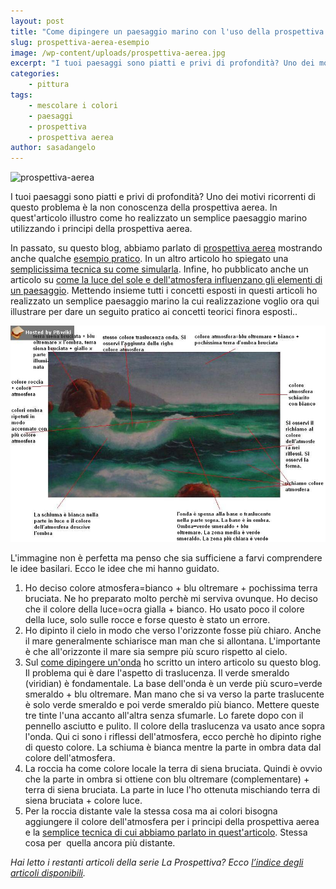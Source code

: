 ```yaml
---
layout: post
title: "Come dipingere un paesaggio marino con l'uso della prospettiva aerea."
slug: prospettiva-aerea-esempio
image: /wp-content/uploads/prospettiva-aerea.jpg
excerpt: "I tuoi paesaggi sono piatti e privi di profondità? Uno dei motivi ricorrenti di questo problema è la non conoscenza della prospettiva aerea. In"
categories:
    - pittura
tags:
    - mescolare i colori
    - paesaggi
    - prospettiva
    - prospettiva aerea
author: sasadangelo
---
```


![prospettiva-aerea](https://www.disegnoepittura.it/wp-content/uploads/prospettiva-aerea.jpg "prospettiva-aerea")

I tuoi paesaggi sono piatti e privi di profondità? Uno dei motivi ricorrenti di questo problema è la non conoscenza della prospettiva aerea. In quest'articolo illustro come ho realizzato un semplice paesaggio marino utilizzando i principi della prospettiva aerea.

In passato, su questo blog, abbiamo parlato di [prospettiva aerea](https://www.disegnoepittura.it/prospettiva-aerea/) mostrando anche qualche [esempio pratico](https://www.disegnoepittura.it/prospettiva-aerea-pratica/). In un altro articolo ho spiegato una [semplicissima tecnica su come simularla](https://www.disegnoepittura.it/prospettiva-aerea-esempio-applicazione/). Infine, ho pubblicato anche un articolo su [come la luce del sole e dell'atmosfera influenzano gli elementi di un paesaggio](https://www.disegnoepittura.it/colore-luce-sole-atmosfera/). Mettendo insieme tutti i concetti esposti in questi articoli ho realizzato un semplice paesaggio marino la cui realizzazione voglio ora qui illustrare per dare un seguito pratico ai concetti teorici finora esposti..

![prospettiva-aerea](/wp-content/uploads/prospettiva-aerea.jpg "prospettiva-aerea")

L'immagine non è perfetta ma penso che sia sufficiene a farvi comprendere le idee basilari. Ecco le idee che mi hanno guidato.

1. Ho deciso colore atmosfera=bianco + blu oltremare + pochissima terra bruciata. Ne ho preparato molto perchè mi serviva ovunque. Ho deciso che il colore della luce=ocra gialla + bianco. Ho usato poco il colore della luce, solo sulle rocce e forse questo è stato un errore.
2. Ho dipinto il cielo in modo che verso l'orizzonte fosse più chiaro. Anche il mare generalmente schiarisce man man che si allontana. L'importante è che all'orizzonte il mare sia sempre più scuro rispetto al cielo.
3. Sul [come dipingere un'onda](https://www.disegnoepittura.it/dipingere-unonda/) ho scritto un intero articolo su questo blog. Il problema qui è dare l'aspetto di traslucenza. Il verde smeraldo (viridian) è fondamentale. La base dell'onda è un verde più scuro=verde smeraldo + blu oltremare. Man mano che si va verso la parte traslucente è solo verde smeraldo e poi verde smeraldo più bianco. Mettere queste tre tinte l'una accanto all'altra senza sfumarle. Lo farete dopo con il pennello asciutto e pulito. Il colore della traslucenza va usato ance sopra l'onda. Qui ci sono i riflessi dell'atmosfera, ecco perchè ho dipinto righe di questo colore. La schiuma è bianca mentre la parte in ombra data dal colore dell'atmosfera.
4. La roccia ha come colore locale la terra di siena bruciata. Quindi è ovvio che la parte in ombra si ottiene con blu oltremare (complementare) + terra di siena bruciata. La parte in luce l'ho ottenuta mischiando terra di siena bruciata + colore luce.
5. Per la roccia distante vale la stessa cosa ma ai colori bisogna aggiungere il colore dell'atmosfera per i principi della prospettiva aerea e la [semplice tecnica di cui abbiamo parlato in quest'articolo](https://www.disegnoepittura.it/prospettiva-aerea-esempio-applicazione/). Stessa cosa per  quella ancora più distante.

_Hai letto i restanti articoli della serie La Prospettiva? Ecco [l’indice degli articoli disponibili](https://www.disegnoepittura.it/prospettiva/ "La Prospettiva")._
